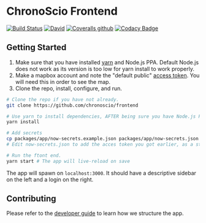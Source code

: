 # ChronoScio Frontend
[![Build Status](https://travis-ci.org/chronoscio/frontend.svg?branch=master)](https://travis-ci.org/chronoscio/frontend)
[![David](https://img.shields.io/david/chronoscio/frontend.svg?path=packages%2Fapp)](https://david-dm.org/chronoscio/frontend?path=packages/app)
[![Coveralls github](https://img.shields.io/coveralls/github/chronoscio/frontend.svg)](https://coveralls.io/github/chronoscio/frontend)
[![Codacy Badge](https://api.codacy.com/project/badge/Grade/7106e9407f3843ee93e204d65229fff9)](https://www.codacy.com/app/amaurymartiny/frontend?utm_source=github.com&utm_medium=referral&utm_content=chronoscio/frontend&utm_campaign=Badge_Grade)


## Getting Started
1) Make sure that you have installed [yarn](https://yarnpkg.com/lang/en/docs/install/#debian-stable) and Node.js PPA. Default Node.js does not work as its version is too low for yarn install to work properly.
2) Make a mapbox account and note the "default public" [access token](https://www.mapbox.com/account/access-tokens). You will need this in order to see the map.
3) Clone the repo, install, configure, and run.
```bash
# Clone the repo if you have not already.
git clone https://github.com/chronoscio/frontend

# Use yarn to install dependencies, AFTER being sure you have Node.js PPA.
yarn install

# Add secrets
cp packages/app/now-secrets.example.json packages/app/now-secrets.json
# Edit now-secrets.json to add the acces token you got earlier, as a string.

# Run the ftont end.
yarn start # The app will live-reload on save
```

The app will spawn on `localhost:3000`. It should have a descriptive sidebar on the left and a login on the right.

## Contributing

Please refer to the [developer guide](./docs/DEVELOPER.md) to learn how we structure the app.
